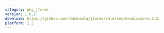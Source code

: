 ```yaml
---
category: pkg_jforms
version: 1.6.2
download: https://github.com/donJoomla/jforms/releases/download/v1.6.2/pkg_jforms_full_1.6.2_j25.zip
platform: 2.5
---
```

